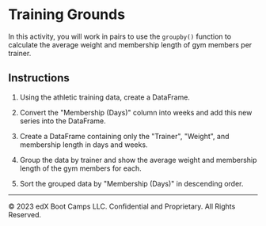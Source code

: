 # Training Grounds

In this activity, you will work in pairs to use the `groupby()` function to calculate the average weight and membership length of gym members per trainer.

## Instructions

1. Using the athletic training data, create a DataFrame.

2. Convert the "Membership (Days)" column into weeks and add this new series into the DataFrame.

3. Create a DataFrame containing only the "Trainer", "Weight", and membership length in days and weeks.

4. Group the data by trainer and show the average weight and membership length  of the gym members for each.

5. Sort the grouped data by "Membership (Days)" in descending order.

---

© 2023 edX Boot Camps LLC. Confidential and Proprietary. All Rights Reserved.
